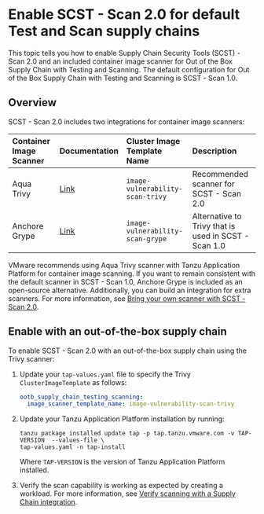 # Enable SCST - Scan 2.0 for default Test and Scan supply chains

This topic tells you how to enable Supply Chain Security Tools (SCST) - Scan 2.0 and an included
container image scanner for Out of the Box Supply Chain with Testing and Scanning. The default
configuration for Out of the Box Supply Chain with Testing and Scanning is SCST - Scan 1.0.

## <a id="overview"></a> Overview

SCST - Scan 2.0 includes two integrations for container image scanners:

| Container Image Scanner | Documentation                                | Cluster Image Template Name      | Description                                          |
|:------------------------|:---------------------------------------------|:---------------------------------|:-----------------------------------------------------|
| Aqua Trivy              | [Link](https://aquasecurity.github.io/trivy) | `image-vulnerability-scan-trivy` | Recommended scanner for SCST - Scan 2.0              |
| Anchore Grype           | [Link](https://github.com/anchore/grype)     | `image-vulnerability-scan-grype` | Alternative to Trivy that is used in SCST - Scan 1.0 |

VMware recommends using Aqua Trivy scanner with Tanzu Application Platform for container image
scanning. If you want to remain consistent with the default scanner in SCST - Scan 1.0, Anchore
Grype is included as an open-source alternative. Additionally, you can build an integration for
extra scanners. For more information, see
[Bring your own scanner with SCST - Scan 2.0](bring-your-own-scanner.hbs.md).

## <a id="enable-supply-chain"></a> Enable with an out-of-the-box supply chain

To enable SCST - Scan 2.0 with an out-of-the-box supply chain using the Trivy scanner:

1. Update your `tap-values.yaml` file to specify the Trivy `ClusterImageTemplate` as follows:

    ```yaml
    ootb_supply_chain_testing_scanning:
      image_scanner_template_name: image-vulnerability-scan-trivy
    ```

1. Update your Tanzu Application Platform installation by running:

   ```console
   tanzu package installed update tap -p tap.tanzu.vmware.com -v TAP-VERSION  --values-file \
   tap-values.yaml -n tap-install
   ```

   Where `TAP-VERSION` is the version of Tanzu Application Platform installed.

1. Verify the scan capability is working as expected by creating a workload. For more information,
   see [Verify scanning with a Supply Chain integration](verify-app-scanning-supply-chain.hbs.md).
